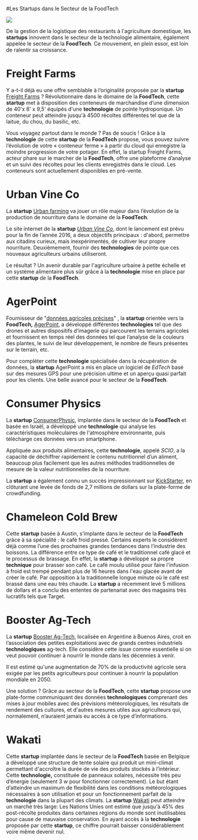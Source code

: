 #Les Startups dans le Secteur de la FoodTech

![](media/image1.jpeg)

De la gestion de la logistique des restaurants à l'agriculture
domestique, les **startups** innovent dans le secteur de la technologie
alimentaire, également appelée le secteur de la **FoodTech**. Ce
mouvement, en plein essor, est loin de ralentir sa croissance.

Freight Farms
=============

Y a-t-il déjà eu une offre semblable à l’originalité proposée par la
**startup** [Freight Farms](http://www.freightfarms.com/) ?
Révolutionnaire dans le domaine de la **FoodTech**, cette **startup**
met à disposition des conteneurs de marchandise d’une dimension de 40'x
8' x 9,5' équipés d'une **technologie** de pointe hydroponique. Un
conteneur peut atteindre jusqu'à 4500 récoltes différentes tel que de la
laitue, du chou, du basilic, etc.

Vous voyagez partout dans le monde ? Pas de soucis ! Grâce à la
**technologie** de cette **startup** de la **FoodTech** propose, vous
pouvez suivre l’évolution de votre « conteneur ferme » à partir du cloud
qui enregistre la moindre progression de votre potager. En effet, la
startup Freight Farms, acteur phare sur le marcher de la **FoodTech**,
offre une plateforme d’analyse et un suivi des récoltes pour les clients
enregistrés dans le cloud. Les conteneurs sont actuellement disponibles
en pré-vente.

Urban Vine Co
=============

La **startup** [Urban farming](http://www.urbanvine.co/blog) va jouer un
rôle majeur dans l’évolution de la production de nourriture dans le
domaine de la **FoodTech**.

Le site internet de la **startup** [*Urban Vine
Co*](http://www.urbanvine.co/), dont le lancement est prévu pour la fin
de l’année 2016, a deux objectifs principaux : d'abord, permettre aux
citadins curieux, mais inexpérimentés, de cultiver leur propre
nourriture. Deuxièmement, fournir des **technologies** de pointe que ces
nouveaux agriculteurs urbains utiliseront.

Le résultat ? Un avenir durable par l'agriculture urbaine à petite
échelle et un système alimentaire plus sûr grâce à la **technologie**
mise en place par cette **startup** de la **FoodTech**.

AgerPoint
=========

Fournisseur de "[données agricoles précises](http://agerpoint.com/)" ,
la **startup** orientée vers la **FoodTech,**
[AgerPoint](http://agerpoint.com/), a développé différentes
**technologies** tel que des drones et autres dispositifs d’imagerie qui
parcourent les terrains agricoles et fournissent en temps réel des
données tel que l’analyse de la couleurs des plantes, le suivi de leur
développement, le nombre de fleurs présentes sur le terrain, etc.

Pour compléter cette **technologie** spécialisée dans la récupération de
données, la **startup** AgerPoint a mis en place un logiciel de *EdTech*
basé sur des mesures GPS pour une précision ultime et un aperçu quasi
parfait pour les clients. Une belle avancé pour le secteur de la
**FoodTech**.

Consumer Physics 
=================

La **startup**
[ConsumerPhysic](https://www.consumerphysics.com/myscio/), implantée
dans le secteur de la **FoodTech** et basée en Israël, a développé une
**technologie** qui analyse les caractéristiques moléculaires de
l'atmosphère environnante, puis télécharge ces données vers un
smartphone.

Appliquée aux produits alimentaires, cette **technologie**, appelé
*SCIO*, a la capacité de déchiffrer rapidement le contenu nutritionnel
d’un aliment, beaucoup plus facilement que les autres méthodes
traditionnelles de mesure de la valeur nutritionnelles de la nourriture.

La **startup** a également connu un succès impressionnant sur
[KickStarter](https://www.kickstarter.com/), en clôturant une levée de
fonds de 2,7 millions de dollars sur la plate-forme de crowdfunding.

Chameleon Cold Brew
===================

Cette **startup** basée à Austin, s’implante dans le secteur de la
**FoodTech** grâce à sa spécialité : le café froid pressé. Certains
experts le considèrent déjà comme l’une des prochaines grandes tendances
dans l’industrie des boissons. La différence entre ce type de café et le
traditionnel café glacé et le processus de brassage. En effet, la
**startup** a développé sa propre **technique** pour brasser son café.
Le café moulu utilisé pour faire l'infusion à froid est trempé pendant
plus de 16 heures dans l'eau glacée avant de créer le café. Par
opposition à la traditionnelle longue minute où le café est brassé dans
une eau très chaude. La **startup** a récemment levé 5 millions de
dollars et a conclu des ententes de partenariat avec des magasins très
lucratifs tels que Target.

Booster Ag-Tech
===============

La **startup** [Booster Ag-Tech](http://www.boosteragtech.com/),
localisée en Argentine à Buenos Aires, croit en l’association des
petites exploitations avec de grands centres industriels
**technologiques** ag-tech. Elle considère cette issue comme essentielle
si on veut pouvoir continuer à nourrir le monde dans les décennies à
venir.

Il est estimé qu'une augmentation de 70% de la productivité agricole
sera exigée par les petits agriculteurs pour continuer à nourrir la
population mondiale en 2050.

Une solution ? Grâce au secteur de la **FoodTech**, cette **startup**
propose une plate-forme communiquant des données **technologiques**
comprenant des mises à jour mobiles avec des prévisions météorologiques,
les résultats de rendement des cultures, et d'autres mesures utiles aux
agriculteurs qui, normalement, n’auraient jamais eu accès à ce type
d’informations.

Wakati 
=======

Cette **startup** implantée dans le secteur de la **FoodTech** basée en
Belgique a développé une structure de tente solaire qui produit un
mini-climat permettant d'accroître la durée de vie des produits stockés
à l’intérieur. Cette **technologie,** constituée de panneaux solaires,
nécessite très peu d’énergie (seulement 3 w pour fonctionner
correctement). Le but étant d’atteindre un maximum de flexibilité dans
les conditions météorologiques nécessaires à son utilisation et pour un
fonctionnement parfait de la **technologie** dans la plupart des
climats. La **startup** [Wakati](http://wakati.org/) peut atteindre un
marché très large: Les Nations Unies ont estimé que jusqu'à 45% des
post-récolte produites dans certaines régions du monde sont
inutilisables pour cause de mauvaise conservation. En ayant accès à la
**technologie** proposée par cette **startup**, ce chiffre pourrait
baisser considérablement voire même devenir nul.

